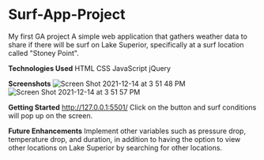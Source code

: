 # Surf-App-Project
My first GA project
A simple web application that gathers weather data to share if there will be surf on Lake Superior, specifically at a surf location called "Stoney Point".

**Technologies Used**
HTML
CSS
JavaScript
jQuery

**Screenshots**
![Screen Shot 2021-12-14 at 3 51 48 PM](https://user-images.githubusercontent.com/94858532/146085200-4a5e13bf-e54d-4c1a-b466-d68652d5e0c5.png)
![Screen Shot 2021-12-14 at 3 51 57 PM](https://user-images.githubusercontent.com/94858532/146085205-d47f23d5-642d-425a-90d7-e42ecc6b0c84.png)



**Getting Started**
http://127.0.0.1:5501/
Click on the button and surf conditions will pop up on the screen.

**Future Enhancements**
Implement other variables such as pressure drop, temperature drop, and duration, in addition to having the option to view other locations on Lake Superior by searching for other locations.

